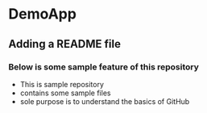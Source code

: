 # DemoApp
## Adding a README file
### Below is some sample feature of this repository
- This is sample repository
- contains some sample files
- sole purpose is to understand the basics of GitHub
